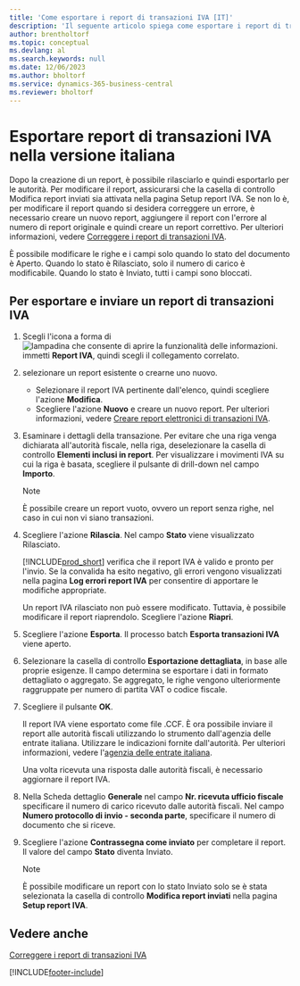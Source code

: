 ```yaml
---
title: 'Come esportare i report di transazioni IVA [IT]'
description: 'Il seguente articolo spiega come esportare i report di transazioni IVA. Dopo la creazione di un report, è possibile rilasciarlo e quindi esportarlo per le autorità.'
author: brentholtorf
ms.topic: conceptual
ms.devlang: al
ms.search.keywords: null
ms.date: 12/06/2023
ms.author: bholtorf
ms.service: dynamics-365-business-central
ms.reviewer: bholtorf
---
```

# Esportare report di transazioni IVA nella versione italiana
Dopo la creazione di un report, è possibile rilasciarlo e quindi esportarlo per le autorità. Per modificare il report, assicurarsi che la casella di controllo Modifica report inviati sia attivata nella pagina Setup report IVA. Se non lo è, per modificare il report quando si desidera correggere un errore, è necessario creare un nuovo report, aggiungere il report con l'errore al numero di report originale e quindi creare un report correttivo. Per ulteriori informazioni, vedere [Correggere i report di transazioni IVA](how-to-correct-vat-transactions-reports.md).  

È possibile modificare le righe e i campi solo quando lo stato del documento è Aperto. Quando lo stato è Rilasciato, solo il numero di carico è modificabile. Quando lo stato è Inviato, tutti i campi sono bloccati.  

## Per esportare e inviare un report di transazioni IVA  

1.  Scegli l'icona a forma di ![lampadina che consente di aprire la funzionalità delle informazioni.](../../media/ui-search/search_small.png "Informazioni sull'operazione che si desidera eseguire") immetti **Report IVA**, quindi scegli il collegamento correlato.  
2.  selezionare un report esistente o crearne uno nuovo.  

    - Selezionare il report IVA pertinente dall'elenco, quindi scegliere l'azione **Modifica**.  
    - Scegliere l'azione **Nuovo** e creare un nuovo report. Per ulteriori informazioni, vedere [Creare report elettronici di transazioni IVA](how-to-create-electronic-vat-transactions-reports.md).  

3.  Esaminare i dettagli della transazione. Per evitare che una riga venga dichiarata all'autorità fiscale, nella riga, deselezionare la casella di controllo **Elementi inclusi in report**. Per visualizzare i movimenti IVA su cui la riga è basata, scegliere il pulsante di drill-down nel campo **Importo**.

    > [!NOTE]  
    >  È possibile creare un report vuoto, ovvero un report senza righe, nel caso in cui non vi siano transazioni.  

4.  Scegliere l'azione **Rilascia**. Nel campo **Stato** viene visualizzato Rilasciato.  

    [!INCLUDE[prod_short](../../includes/prod_short.md)] verifica che il report IVA è valido e pronto per l'invio. Se la convalida ha esito negativo, gli errori vengono visualizzati nella pagina **Log errori report IVA** per consentire di apportare le modifiche appropriate.  

    Un report IVA rilasciato non può essere modificato. Tuttavia, è possibile modificare il report riaprendolo. Scegliere l'azione **Riapri**.  

5.  Scegliere l'azione **Esporta**. Il processo batch **Esporta transazioni IVA** viene aperto.  
6.  Selezionare la casella di controllo **Esportazione dettagliata**, in base alle proprie esigenze. Il campo determina se esportare i dati in formato dettagliato o aggregato. Se aggregato, le righe vengono ulteriormente raggruppate per numero di partita VAT o codice fiscale.  
7.  Scegliere il pulsante **OK**.

    Il report IVA viene esportato come file .CCF. È ora possibile inviare il report alle autorità fiscali utilizzando lo strumento dall'agenzia delle entrate italiana. Utilizzare le indicazioni fornite dall'autorità. Per ulteriori informazioni, vedere l'[agenzia delle entrate italiana](https://go.microsoft.com/fwlink/?LinkID=206524).  

    Una volta ricevuta una risposta dalle autorità fiscali, è necessario aggiornare il report IVA.  

8.  Nella Scheda dettaglio **Generale** nel campo **Nr. ricevuta ufficio fiscale** specificare il numero di carico ricevuto dalle autorità fiscali. Nel campo **Numero protocollo di invio - seconda parte**, specificare il numero di documento che si riceve.  
9. Scegliere l'azione **Contrassegna come inviato** per completare il report. Il valore del campo **Stato** diventa Inviato.  

    > [!NOTE]  
    >  È possibile modificare un report con lo stato Inviato solo se è stata selezionata la casella di controllo **Modifica report inviati** nella pagina **Setup report IVA**.  

## Vedere anche  
[Correggere i report di transazioni IVA](how-to-correct-vat-transactions-reports.md)


[!INCLUDE[footer-include](../../includes/footer-banner.md)]